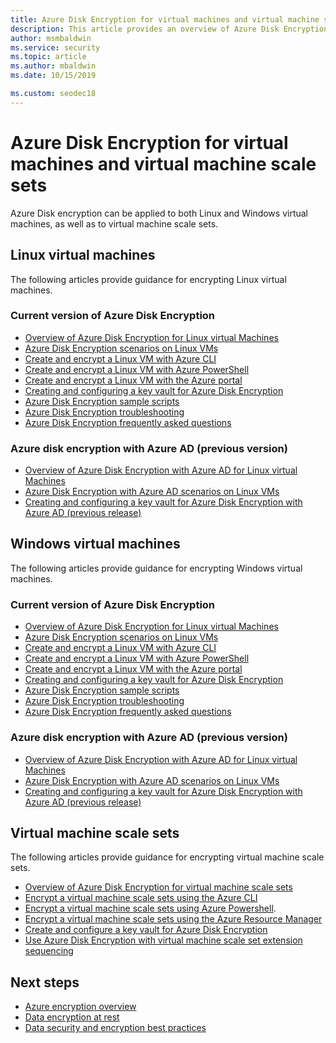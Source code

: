 ```yaml
---
title: Azure Disk Encryption for virtual machines and virtual machine scale sets
description: This article provides an overview of Azure Disk Encryption
author: msmbaldwin
ms.service: security
ms.topic: article
ms.author: mbaldwin
ms.date: 10/15/2019

ms.custom: seodec18
---
```


# Azure Disk Encryption for virtual machines and virtual machine scale sets

Azure Disk encryption can be applied to both Linux and Windows virtual machines, as well as to virtual machine scale sets. 

## Linux virtual machines

The following articles provide guidance for encrypting Linux virtual machines.

### Current version of Azure Disk Encryption

- [Overview of Azure Disk Encryption for Linux virtual Machines](../../virtual-machines/linux/disk-encryption-overview.md)
- [Azure Disk Encryption scenarios on Linux VMs](../../virtual-machines/linux/disk-encryption-linux.md)
- [Create and encrypt a Linux VM with Azure CLI](../../virtual-machines/linux/disk-encryption-cli-quickstart.md)
- [Create and encrypt a Linux VM with Azure PowerShell](../../virtual-machines/linux/disk-encryption-powershell-quickstart.md)
- [Create and encrypt a Linux VM with the Azure portal](../../virtual-machines/linux/disk-encryption-portal-quickstart.md)
- [Creating and configuring a key vault for Azure Disk Encryption](../../virtual-machines/linux/disk-encryption-key-vault.md)
- [Azure Disk Encryption sample scripts](../../virtual-machines/linux/disk-encryption-sample-scripts.md)
- [Azure Disk Encryption troubleshooting](../../virtual-machines/linux/disk-encryption-troubleshooting.md)
- [Azure Disk Encryption frequently asked questions](../../virtual-machines/linux/disk-encryption-faq.md)

### Azure disk encryption with Azure AD (previous version)

- [Overview of Azure Disk Encryption with Azure AD for Linux virtual Machines](../../virtual-machines/linux/disk-encryption-overview-aad.md)
- [Azure Disk Encryption with Azure AD scenarios on Linux VMs](../../virtual-machines/linux/disk-encryption-linux.md)
- [Creating and configuring a key vault for Azure Disk Encryption with Azure AD (previous release)](../../virtual-machines/linux/disk-encryption-key-vault-aad.md)

## Windows virtual machines

The following articles provide guidance for encrypting Windows virtual machines.

### Current version of Azure Disk Encryption

- [Overview of Azure Disk Encryption for Linux virtual Machines](../../virtual-machines/windows/disk-encryption-overview.md)
- [Azure Disk Encryption scenarios on Linux VMs](../../virtual-machines/windows/disk-encryption-windows.md)
- [Create and encrypt a Linux VM with Azure CLI](../../virtual-machines/windows/disk-encryption-cli-quickstart.md)
- [Create and encrypt a Linux VM with Azure PowerShell](../../virtual-machines/windows/disk-encryption-powershell-quickstart.md)
- [Create and encrypt a Linux VM with the Azure portal](../../virtual-machines/windows/disk-encryption-portal-quickstart.md)
- [Creating and configuring a key vault for Azure Disk Encryption](../../virtual-machines/windows/disk-encryption-key-vault.md)
- [Azure Disk Encryption sample scripts](../../virtual-machines/windows/disk-encryption-sample-scripts.md)
- [Azure Disk Encryption troubleshooting](../../virtual-machines/windows/disk-encryption-troubleshooting.md)
- [Azure Disk Encryption frequently asked questions](../../virtual-machines/windows/disk-encryption-faq.md)

### Azure disk encryption with Azure AD (previous version)

- [Overview of Azure Disk Encryption with Azure AD for Linux virtual Machines](../../virtual-machines/windows/disk-encryption-overview-aad.md)
- [Azure Disk Encryption with Azure AD scenarios on Linux VMs](../../virtual-machines/windows/disk-encryption-windows.md)
- [Creating and configuring a key vault for Azure Disk Encryption with Azure AD (previous release)](../../virtual-machines/windows/disk-encryption-key-vault-aad.md)

## Virtual machine scale sets

The following articles provide guidance for encrypting virtual machine scale sets.

- [Overview of Azure Disk Encryption for virtual machine scale sets](../../virtual-machine-scale-sets/disk-encryption-overview.md) 
- [Encrypt a virtual machine scale sets using the Azure CLI](../../virtual-machine-scale-sets/disk-encryption-cli.md) 
- [Encrypt a virtual machine scale sets using Azure Powershell](../../virtual-machine-scale-sets/disk-encryption-powershell.md).
- [Encrypt a virtual machine scale sets using the Azure Resource Manager](../../virtual-machine-scale-sets/disk-encryption-azure-resource-manager.md)
- [Create and configure a key vault for Azure Disk Encryption](../../virtual-machine-scale-sets/disk-encryption-key-vault.md)
- [Use Azure Disk Encryption with virtual machine scale set extension sequencing](../../virtual-machine-scale-sets/disk-encryption-extension-sequencing.md)

## Next steps

- [Azure encryption overview](encryption-overview.md)
- [Data encryption at rest](encryption-atrest.md)
- [Data security and encryption best practices](data-encryption-best-practices.md)
